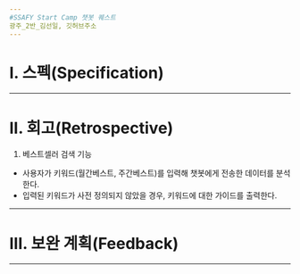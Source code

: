 ```yaml
---
#SSAFY Start Camp 챗봇 퀘스트
광주_2반_김선일, 깃허브주소
---
```

# I. 스펙(Specification)
---
# II. 회고(Retrospective)
1. 베스트셀러 검색 기능
* 사용자가 키워드(월간베스트, 주간베스트)를 입력해 챗봇에게 전송한 데이터를 분석한다.
* 입력된 키워드가 사전 정의되지 않았을 경우, 키워드에 대한 가이드를 출력한다.
---
# III. 보완 계획(Feedback)
---
